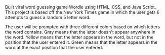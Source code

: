 Built viral word guessing game Wordle using HTML, CSS, and Java Script. 
This project is based off the New York Times game in which the user gets 6 attempts to guess a random 5 letter word.

The user will be prompted with three different colors based on which letters the word contains.
Gray means that the letter doesn't appear anywhere in the word.
Yellow means that the letter appears in the word, but not in the position that the user entered it.
Green means that the letter appears in the word at the exact position that the user entered.
